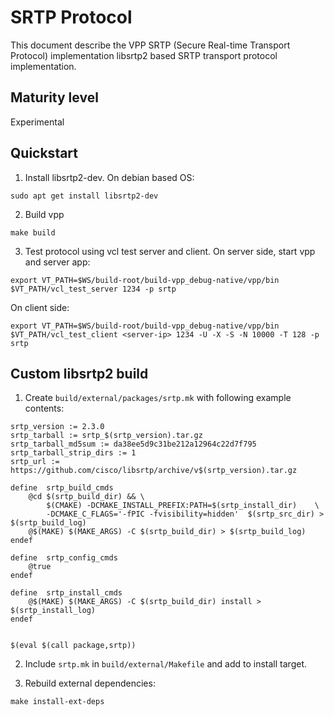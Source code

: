 SRTP Protocol
=============

This document describe the VPP SRTP (Secure Real-time Transport Protocol) implementation
libsrtp2 based SRTP transport protocol implementation.

## Maturity level
Experimental

## Quickstart

1. Install libsrtp2-dev. On debian based OS:

```
sudo apt get install libsrtp2-dev
```

2. Build vpp

```
make build
```

3. Test protocol using vcl test server and client. On server side, start vpp and server app:

```
export VT_PATH=$WS/build-root/build-vpp_debug-native/vpp/bin
$VT_PATH/vcl_test_server 1234 -p srtp
```

On client side:

```
export VT_PATH=$WS/build-root/build-vpp_debug-native/vpp/bin
$VT_PATH/vcl_test_client <server-ip> 1234 -U -X -S -N 10000 -T 128 -p srtp
```

## Custom libsrtp2 build

1. Create `build/external/packages/srtp.mk` with following example contents:

```
srtp_version := 2.3.0
srtp_tarball := srtp_$(srtp_version).tar.gz
srtp_tarball_md5sum := da38ee5d9c31be212a12964c22d7f795
srtp_tarball_strip_dirs := 1
srtp_url := https://github.com/cisco/libsrtp/archive/v$(srtp_version).tar.gz

define  srtp_build_cmds
	@cd $(srtp_build_dir) && \
		$(CMAKE) -DCMAKE_INSTALL_PREFIX:PATH=$(srtp_install_dir)	\
		-DCMAKE_C_FLAGS='-fPIC -fvisibility=hidden'  $(srtp_src_dir) > $(srtp_build_log)
	@$(MAKE) $(MAKE_ARGS) -C $(srtp_build_dir) > $(srtp_build_log)
endef

define  srtp_config_cmds
	@true
endef

define  srtp_install_cmds
	@$(MAKE) $(MAKE_ARGS) -C $(srtp_build_dir) install > $(srtp_install_log)
endef


$(eval $(call package,srtp))
```

2. Include `srtp.mk` in `build/external/Makefile` and add to install target.

3. Rebuild external dependencies:

```
make install-ext-deps
```
